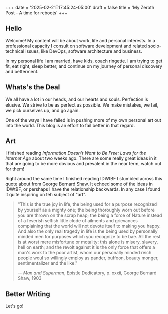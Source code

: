 +++
date = '2025-02-21T17:45:24-05:00'
draft = false
title = 'My Zeroth Post - A time for reboots'
+++
## Hello
Welcome!  My content will be about work, life and personal interests.  In a professional capacity I consult on software development and related socio-technical issues, like DevOps, software architecture and business.

In my personal life I am married, have kids, coach ringette.  I am trying to get fit, eat right, sleep better, and continue on my journey of personal discovery and betterment.

## Whats's the Deal
We all have a lot in our heads, and our hearts and souls. Perfection is elusive. We strive to be as perfect as possible. We make mistakes, we fail, we pick ourselves up, and go again.

One of the ways I have failed is in pushing more of my own personal art out into the world.  This blog is an effort to fail better in that regard.

## Art
I finished reading _Information Doesn't Want to Be Free: Laws for the Internet Age_ about two weeks ago.  There are some really great ideas in it that are going to be more obvious and prevalent in the near term, watch out for them!  

Right around the same time I finished reading IDWtBF I stumbled across this quote about from George Bernard Shaw.  It echoed some of the ideas in IDWtBF, or pershaps I have the relationship backwards. In any case I found it quite inspiring on teh subject of "art".

>"This is the true joy in life, the being used for a purpose recognized by yourself as a mighty one; the being thoroughly worn out before you are thrown on the scrap heap; the being a force of Nature instead of a feverish selfish little clode of ailments and grievances complaining that the world will not devote itself to making you happy.  And also the only real tragedy in life is the being used by personally minded men for purposes which you recognize to be bae.  All the rest is at worst mere misfortune or motality: this alone is misery, slavery, hell on earth; and the revolt against it is the only force that offers a man's work to the poor artist, whom our personally minded reich people woul so willingly employ as pander, buffoon, beauty monger, sentimentalizer and the like."
>
> -- _Man and Superman_, Epistle Dedicatory, p. xxxii, George Bernard Shaw, 1903

## Better Writing
Let's go!